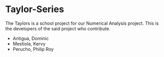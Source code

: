 # Taylor-Series

The Taylors is a school project for our Numerical Analysis project. This is the developers of the said project who contribute.

* Antigua, Dominic
* Mestiola, Kervy
* Perucho, Philip Roy
